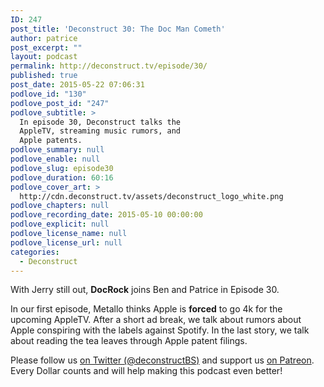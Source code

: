 ```yaml
---
ID: 247
post_title: 'Deconstruct 30: The Doc Man Cometh'
author: patrice
post_excerpt: ""
layout: podcast
permalink: http://deconstruct.tv/episode/30/
published: true
post_date: 2015-05-22 07:06:31
podlove_id: "130"
podlove_post_id: "247"
podlove_subtitle: >
  In episode 30, Deconstruct talks the
  AppleTV, streaming music rumors, and
  Apple patents.
podlove_summary: null
podlove_enable: null
podlove_slug: episode30
podlove_duration: 60:16
podlove_cover_art: >
  http://cdn.deconstruct.tv/assets/deconstruct_logo_white.png
podlove_chapters: null
podlove_recording_date: 2015-05-10 00:00:00
podlove_explicit: null
podlove_license_name: null
podlove_license_url: null
categories:
  - Deconstruct
---
```

<p>With Jerry still out, <strong>DocRock</strong> joins Ben and Patrice in Episode 30.</p>
<p>In our first episode, Metallo thinks Apple is <strong>forced</strong> to go 4k for the upcoming AppleTV. After a short ad break, we talk about rumors about Apple conspiring with the labels against Spotify.  In the last story, we talk about reading the tea leaves through Apple patent filings.</p>
<p>Please follow us <a href="http://twitter.com/deconstructBS">on Twitter (@deconstructBS)</a> and support us <a href="http://patreon.com/deconstruct">on Patreon</a>. Every Dollar counts and will help making this podcast even better!
</p>